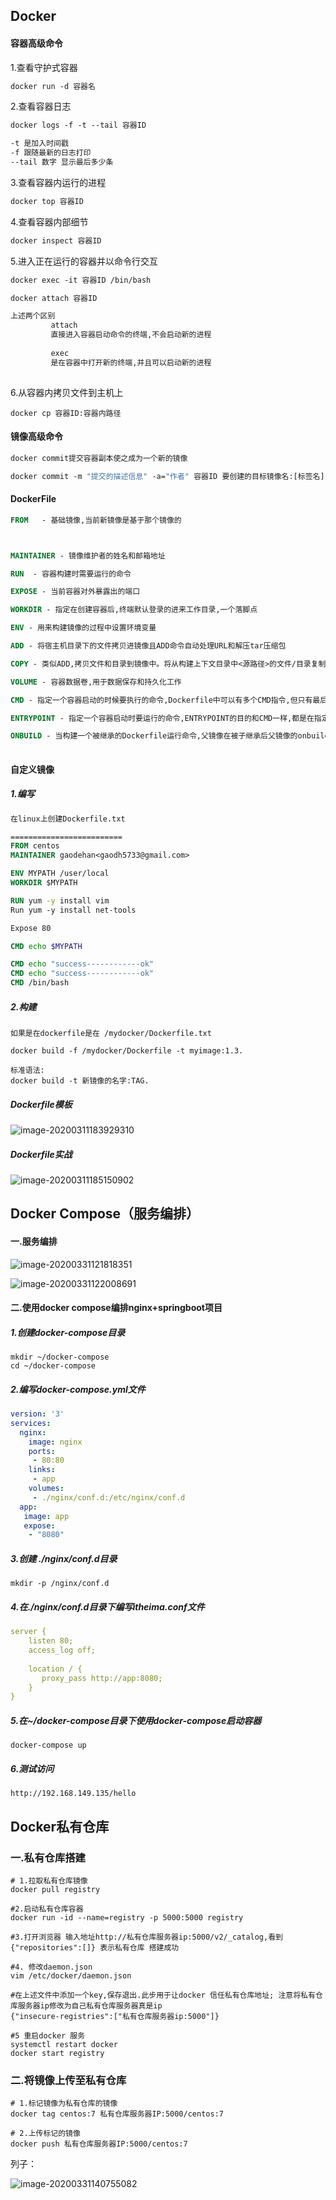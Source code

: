 ## Docker



#### 容器高级命令

1.查看守护式容器

~~~dockerfile
docker run -d 容器名
~~~



2.查看容器日志

~~~dockerfile
docker logs -f -t --tail 容器ID

-t 是加入时间戳
-f 跟随最新的日志打印
--tail 数字 显示最后多少条 
~~~



3.查看容器内运行的进程

~~~dockerfile
docker top 容器ID
~~~



4.查看容器内部细节

~~~dockerfile
docker inspect 容器ID
~~~



5.进入正在运行的容器并以命令行交互

~~~dockerfile
docker exec -it 容器ID /bin/bash

docker attach 容器ID

上述两个区别  
         attach
         直接进入容器启动命令的终端,不会启动新的进程
         
         exec
         是在容器中打开新的终端,并且可以启动新的进程
        

~~~



6.从容器内拷贝文件到主机上

~~~
docker cp 容器ID:容器内路径  
~~~



#### 镜像高级命令

~~~dockerfile
docker commit提交容器副本使之成为一个新的镜像

docker commit -m "提交的描述信息" -a="作者" 容器ID 要创建的目标镜像名:[标签名]

~~~





#### DockerFile 

~~~dockerfile
FROM   - 基础镜像,当前新镜像是基于那个镜像的



MAINTAINER - 镜像维护者的姓名和邮箱地址

RUN  - 容器构建时需要运行的命令

EXPOSE - 当前容器对外暴露出的端口

WORKDIR - 指定在创建容器后,终端默认登录的进来工作目录,一个落脚点

ENV - 用来构建镜像的过程中设置环境变量

ADD - 将宿主机目录下的文件拷贝进镜像且ADD命令自动处理URL和解压tar压缩包

COPY - 类似ADD,拷贝文件和目录到镜像中。将从构建上下文目录中<源路径>的文件/目录复制到新的一层的镜像内的<目标路径>位置

VOLUME - 容器数据卷,用于数据保存和持久化工作

CMD - 指定一个容器启动的时候要执行的命令,Dockerfile中可以有多个CMD指令,但只有最后一个生效,CMD，会被docker run 之后的参数替换

ENTRYPOINT - 指定一个容器启动时要运行的命令,ENTRYPOINT的目的和CMD一样,都是在指定容器启动程序及参数

ONBUILD - 当构建一个被继承的Dockerfile运行命令,父镜像在被子继承后父镜像的onbuild被触发
      

~~~



#### 自定义镜像

##### 1.编写

~~~dockerfile
在linux上创建Dockerfile.txt

=========================
FROM centos
MAINTAINER gaodehan<gaodh5733@gmail.com>

ENV MYPATH /user/local
WORKDIR $MYPATH

RUN yum -y install vim
Run yum -y install net-tools

Expose 80

CMD echo $MYPATH

CMD echo "success------------ok"
CMD echo "success------------ok"
CMD /bin/bash

~~~



##### 2.构建

~~~shell
如果是在dockerfile是在 /mydocker/Dockerfile.txt

docker build -f /mydocker/Dockerfile -t myimage:1.3.

标准语法:
docker build -t 新镜像的名字:TAG.
~~~



##### Dockerfile模板

![image-20200311183929310](C:\Users\Dehan.Gao\AppData\Roaming\Typora\typora-user-images\image-20200311183929310.png)



##### Dockerfile实战

![image-20200311185150902](C:\Users\Dehan.Gao\AppData\Roaming\Typora\typora-user-images\image-20200311185150902.png)





## Docker Compose（服务编排）



#### 一.服务编排

![image-20200331121818351](C:\Users\Dehan.Gao\AppData\Roaming\Typora\typora-user-images\image-20200331121818351.png)



![image-20200331122008691](C:\Users\Dehan.Gao\AppData\Roaming\Typora\typora-user-images\image-20200331122008691.png)

#### 二.使用docker compose编排nginx+springboot项目

##### 1.创建docker-compose目录

~~~shell
mkdir ~/docker-compose
cd ~/docker-compose
~~~



##### 2.编写docker-compose.yml文件

~~~yml
version: '3'
services:
  nginx:
    image: nginx
    ports:
     - 80:80
    links:
     - app
    volumes:
     - ./nginx/conf.d:/etc/nginx/conf.d
  app:
   image: app
   expose:
    - "8080"

~~~



##### 3.创建 ./nginx/conf.d目录

~~~shell
mkdir -p /nginx/conf.d
~~~



##### 4.在./nginx/conf.d目录下编写itheima.conf文件

~~~yml
server {
    listen 80;
    access_log off;
    
    location / {
       proxy_pass http://app:8080;
    }
}
~~~



##### 5.在~/docker-compose目录下使用docker-compose启动容器

~~~shell
docker-compose up
~~~



##### 6.测试访问

~~~shell
http://192.168.149.135/hello
~~~



## Docker私有仓库

### 一.私有仓库搭建

~~~shell
# 1.拉取私有仓库镜像
docker pull registry

#2.启动私有仓库容器
docker run -id --name=registry -p 5000:5000 registry

#3.打开浏览器 输入地址http://私有仓库服务器ip:5000/v2/_catalog,看到{"repositories":[]} 表示私有仓库 搭建成功

#4. 修改daemon.json
vim /etc/docker/daemon.json

#在上述文件中添加一个key,保存退出.此步用于让docker 信任私有仓库地址; 注意将私有仓库服务器ip修改为自己私有仓库服务器真是ip
{"insecure-registries":["私有仓库服务器ip:5000"]}
 
#5 重启docker 服务
systemctl restart docker
docker start registry

~~~



### 二.将镜像上传至私有仓库

~~~shell
# 1.标记镜像为私有仓库的镜像
docker tag centos:7 私有仓库服务器IP:5000/centos:7

# 2.上传标记的镜像
docker push 私有仓库服务器IP:5000/centos:7
~~~



列子：

![image-20200331140755082](C:\Users\Dehan.Gao\AppData\Roaming\Typora\typora-user-images\image-20200331140755082.png)

